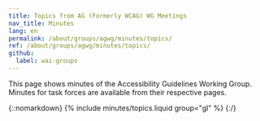 ```yaml
---
title: Topics from AG (Formerly WCAG) WG Meetings
nav_title: Minutes
lang: en
permalink: /about/groups/agwg/minutes/topics/
ref: /about/groups/agwg/minutes/topics/
github:
  label: wai-groups
---
```


This page shows minutes of the Accessibility Guidelines Working Group. Minutes for task forces are available from their respective pages.

{::nomarkdown}
{% include minutes/topics.liquid group="gl" %}
{:/}